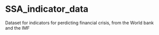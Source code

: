 # SSA_indicator_data
Dataset for indicators for perdicting financial crisis, from the World bank and the IMF  
